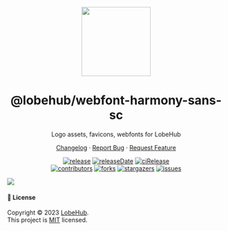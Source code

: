 <p align="center">
  <img width="160" src="https://npm.elemecdn.com/@yelong0201/assets/logo/logo-3d.webp">
</p>
<h1 align="center">@lobehub/webfont-harmony-sans-sc</h1>

<div align="center">

Logo assets, favicons, webfonts for LobeHub

[Changelog](./CHANGELOG.md) · [Report Bug][issues-url] · [Request Feature][issues-url]

<!-- SHIELD GROUP -->

[![release][release-shield]][release-url]
[![releaseDate][release-date-shield]][release-date-url]
[![ciRelease][ci-release-shield]][ci-release-url] <br/>
[![contributors][contributors-shield]][contributors-url]
[![forks][forks-shield]][forks-url]
[![stargazers][stargazers-shield]][stargazers-url]
[![issues][issues-shield]][issues-url]

</div>

![](https://raw.githubusercontent.com/andreasbm/readme/master/assets/lines/rainbow.png)

#### 📝 License

Copyright © 2023 [LobeHub][profile-url]. <br />
This project is [MIT](./LICENSE) licensed.

<!-- LINK GROUP -->

<!-- SHIELD LINK GROUP -->

<!-- release -->

<!-- releaseDate -->

<!-- ciRelease -->

<!-- contributors -->

<!-- forks -->

<!-- stargazers -->

<!-- issues -->

[ci-release-shield]: https://github.com/zhangyelong/lobe-assets/workflows/Release%20CI/badge.svg
[ci-release-url]: https://github.com/zhangyelong/lobe-assets/actions?query=workflow%3ARelease%20CI
[contributors-shield]: https://img.shields.io/github/contributors/zhangyelong/lobe-assets.svg?style=flat
[contributors-url]: https://github.com/zhangyelong/lobe-assets/graphs/contributors
[forks-shield]: https://img.shields.io/github/forks/zhangyelong/lobe-assets.svg?style=flat
[forks-url]: https://github.com/zhangyelong/lobe-assets/network/members
[issues-shield]: https://img.shields.io/github/issues/zhangyelong/lobe-assets.svg?style=flat
[issues-url]: https://github.com/zhangyelong/lobe-assets/issues/new/choose
[profile-url]: https://github.com/lobehub
[release-date-shield]: https://img.shields.io/github/release-date/zhangyelong/lobe-assets?style=flat
[release-date-url]: https://github.com/zhangyelong/lobe-assets/releases
[release-shield]: https://img.shields.io/npm/v/@lobehub/webfont-harmony-sans-sc?label=%F0%9F%A4%AF%20NPM
[release-url]: https://www.npmjs.com/package/@lobehub/webfont-harmony-sans-sc
[stargazers-shield]: https://img.shields.io/github/stars/zhangyelong/lobe-assets.svg?style=flat
[stargazers-url]: https://github.com/zhangyelong/lobe-assets/stargazers
